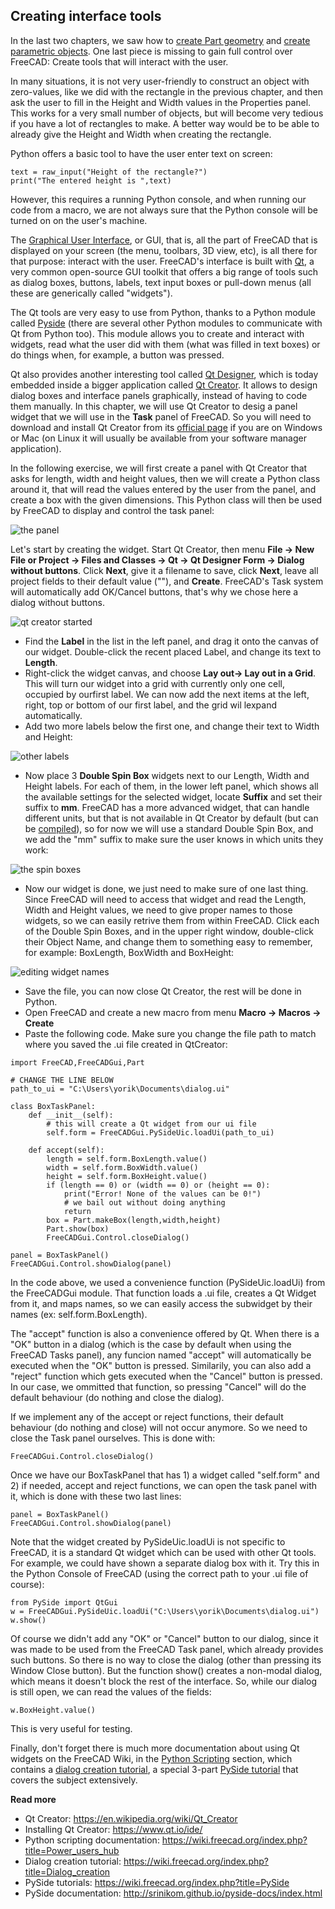 ## Creating interface tools

In the last two chapters, we saw how to [create Part geometry](creating_and_manipulating_geometry.md) and [create parametric objects](creating_parametric_objects.md). One last piece is missing to gain full control over FreeCAD: Create tools that will interact with the user.

In many situations, it is not very user-friendly to construct an object with zero-values, like we did with the rectangle in the previous chapter, and then ask the user to fill in the Height and Width values in the Properties panel. This works for a very small number of objects, but will become very tedious if you have a lot of rectangles to make. A better way would be to be able to already give the Height and Width when creating the rectangle.

Python offers a basic tool to have the user enter text on screen:

```
text = raw_input("Height of the rectangle?")
print("The entered height is ",text)
```

However, this requires a running Python console, and when running our code from a macro, we are not always sure that the Python console will be turned on on the user's machine.

The [Graphical User Interface](https://en.wikipedia.org/wiki/Graphical_user_interface), or GUI, that is, all the part of FreeCAD that is displayed on your screen (the menu, toolbars, 3D view, etc), is all there for that purpose: interact with the user. FreeCAD's interface is built with [Qt](https://en.wikipedia.org/wiki/Qt_(software)), a very common open-source GUI toolkit that offers a big range of tools such as dialog boxes, buttons, labels, text input boxes or pull-down menus (all these are generically called "widgets").

The Qt tools are very easy to use from Python, thanks to a Python module called [Pyside](https://en.wikipedia.org/wiki/PySide) (there are several other Python modules to communicate with Qt from Python too). This module allows you to create and interact with widgets, read what the user did with them (what was filled in text boxes) or do things when, for example, a button was pressed.

Qt also provides another interesting tool called [Qt Designer](http://doc.qt.io/qt-4.8/designer-manual.html), which is today embedded inside a bigger application called [Qt Creator](https://en.wikipedia.org/wiki/Qt_Creator). It allows to design dialog boxes and interface panels graphically, instead of having to code them manually. In this chapter, we will use Qt Creator to desig a panel widget that we will use in the **Task** panel of FreeCAD. So you will need to download and install Qt Creator from its [official page](https://www.qt.io/ide/) if you are on Windows or Mac (on Linux it will usually be available from your software manager application).

In the following exercise, we will first create a panel with Qt Creator that asks for length, width and height values, then we will create a Python class around it, that will read the values entered by the user from the panel, and create a box with the given dimensions. This Python class will then be used by FreeCAD to display and control the task panel:

![the panel](https://wiki.freecad.org/images/0/0b/Exercise_python_07.jpg)

Let's start by creating the widget. Start Qt Creator, then menu **File → New File or Project → Files and Classes → Qt → Qt Designer Form → Dialog without buttons**. Click **Next**, give it a filename to save, click **Next**, leave all project fields to their default value ("<none>"), and **Create**. FreeCAD's Task system will automatically add OK/Cancel buttons, that's why we chose here a dialog without buttons.

![qt creator started](https://wiki.freecad.org/images/9/91/Exercise_python_06.jpg)

* Find the **Label** in the list in the left panel, and drag it onto the canvas of our widget. Double-click the recent placed Label, and change its text to **Length**.
* Right-click the widget canvas, and choose **Lay out→ Lay out in a Grid**. This will turn our widget into a grid with currently only one cell, occupied by ourfirst label. We can now add the next items at the left, right, top or bottom of our first label, and the grid wil lexpand automatically.
* Add two more labels below the first one, and change their text to Width and Height:

![other labels](https://wiki.freecad.org/images/c/cf/Exercise_python_08.jpg)

* Now place 3 **Double Spin Box** widgets next to our Length, Width and Height labels. For each of them, in the lower left panel, which shows all the available settings for the selected widget, locate **Suffix** and set their suffix to **mm**. FreeCAD has a more advanced widget, that can handle different units, but that is not available in Qt Creator by default (but can be [compiled](https://wiki.freecad.org/index.php?title=CompileOnUnix#Qt_designer_plugin)), so for now we will use a standard Double Spin Box, and we add the "mm" suffix to make sure the user knows in which units they work:

![the spin boxes](https://wiki.freecad.org/images/a/aa/Exercise_python_09.jpg)

* Now our widget is done, we just need to make sure of one last thing. Since FreeCAD will need to access that widget and read the Length, Width and Height values, we need to give proper names to those widgets, so we can easily retrive them from within FreeCAD. Click each of the Double Spin Boxes, and in the upper right window, double-click their Object Name, and change them to something easy to remember, for example: BoxLength, BoxWidth and BoxHeight:

![editing widget names](https://wiki.freecad.org/images/2/2c/Exercise_python_10.jpg)

* Save the file, you can now close Qt Creator, the rest will be done in Python.
* Open FreeCAD and create a new macro from menu **Macro → Macros → Create**
* Paste the following code. Make sure you change the file path to match where you saved the .ui file created in QtCreator:

```
import FreeCAD,FreeCADGui,Part

# CHANGE THE LINE BELOW
path_to_ui = "C:\Users\yorik\Documents\dialog.ui"

class BoxTaskPanel:
    def __init__(self):
        # this will create a Qt widget from our ui file
        self.form = FreeCADGui.PySideUic.loadUi(path_to_ui)

    def accept(self):
        length = self.form.BoxLength.value()
        width = self.form.BoxWidth.value()
        height = self.form.BoxHeight.value()
        if (length == 0) or (width == 0) or (height == 0):
            print("Error! None of the values can be 0!")
            # we bail out without doing anything
            return
        box = Part.makeBox(length,width,height)
        Part.show(box)
        FreeCADGui.Control.closeDialog()
        
panel = BoxTaskPanel()
FreeCADGui.Control.showDialog(panel)
```

In the code above, we used a convenience function (PySideUic.loadUi) from the FreeCADGui module. That function loads a .ui file, creates a Qt Widget from it, and maps names, so we can easily access the subwidget by their names (ex: self.form.BoxLength).

The "accept" function is also a convenience offered by Qt. When there is a "OK" button in a dialog (which is the case by default when using the FreeCAD Tasks panel), any funcion named "accept" will automatically be executed when the "OK" button is pressed. Similarily, you can also add a "reject" function which gets executed when the "Cancel" button is pressed. In our case, we ommitted that function, so pressing "Cancel" will do the default behaviour (do nothing and close the dialog).

If we implement any of the accept or reject functions, their default behaviour (do nothing and close) will not occur anymore. So we need to close the Task panel ourselves. This is done with:

`FreeCADGui.Control.closeDialog()`

Once we have our BoxTaskPanel that has 1) a widget called "self.form" and 2) if needed, accept and reject functions, we can open the task panel with it, which is done with these two last lines:

```
panel = BoxTaskPanel()
FreeCADGui.Control.showDialog(panel)
```

Note that the widget created by PySideUic.loadUi is not specific to FreeCAD, it is a standard Qt widget which can be used with other Qt tools. For example, we could have shown a separate dialog box with it. Try this in the Python Console of FreeCAD (using the correct path to your .ui file of course):

```
from PySide import QtGui
w = FreeCADGui.PySideUic.loadUi("C:\Users\yorik\Documents\dialog.ui")
w.show()
```

Of course we didn't add any "OK" or "Cancel" button to our dialog, since it was made to be used from the FreeCAD Task panel, which already provides such buttons. So there is no way to close the dialog (other than pressing its Window Close button). But the function show() creates a non-modal dialog, which means it doesn't block the rest of the interface. So, while our dialog is still open, we can read the values of the fields:

`w.BoxHeight.value()`

This is very useful for testing.

Finally, don't forget there is much more documentation about using Qt widgets on the FreeCAD Wiki, in the [Python Scripting](https://wiki.freecad.org/index.php?title=Power_users_hub) section, which contains a [dialog creation tutorial](https://wiki.freecad.org/index.php?title=Dialog_creation), a special 3-part [PySide tutorial](https://wiki.freecad.org/index.php?title=PySide) that covers the subject extensively.

**Read more**

* Qt Creator: https://en.wikipedia.org/wiki/Qt_Creator
* Installing Qt Creator: https://www.qt.io/ide/
* Python scripting documentation: https://wiki.freecad.org/index.php?title=Power_users_hub
* Dialog creation tutorial: https://wiki.freecad.org/index.php?title=Dialog_creation
* PySide tutorials: https://wiki.freecad.org/index.php?title=PySide
* PySide documentation: http://srinikom.github.io/pyside-docs/index.html
